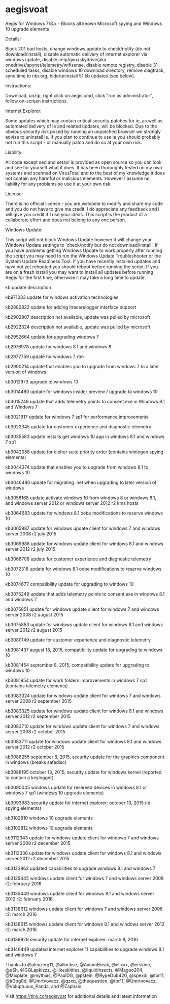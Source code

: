 # aegisvoat

Aegis for Windows 7/8.x - Blocks all known Microsoft spying and Windows 10 upgrade elements

Details:

Block 201 bad hosts, change windows update to check/notify (do not download/install), disable automatic delivery of internet explorer via windows update, disable ceip/gwx/skydrive(aka onedrive)/spynet/telemetry/wifisense, disable remote registry, disable 31 scheduled tasks, disable windows 10 download directory, remove diagtrack, sync time to ntp.org, hide/uninstall 51 kb updates (see below).

Instructions:

Download, unzip, right click on aegis.cmd, click "run as administrator", follow on-screen instructions.

Internet Explorer:

Some updates which may contain critical security patches for ie, as well as automated delivery of ie and related updates, will be blocked. Due to the obvious security risk posed by running an unpatched browser we strongly advise to uninstall ie. If you plan to continue to use ie you should probably not run this script - or manually patch and do so at your own risk.

Liability:

All code except sed and setacl is provided as open source so you can look and see for yourself what it does. It has been thoroughly tested on my own systems and scanned on VirusTotal and to the best of my knowledge it does not contain any harmful or malicious elements. However I assume no liability for any problems so use it at your own risk.

License:

There is no official license - you are welcome to modify and share my code and you do not have to give me credit. I do appreciate any feedback and I will give you credit if I use your ideas. This script is the product of a collaborate effort and does not belong to any one person.

Windows Update:

This script will not block Windows Update however it will change your Windows Update settings to 'check/notify but do not download/install'. If you have problems getting Windows Update to work properly after running the script you may need to run the Windows Update Troubleshooter or the System Update Readiness Tool. If you have recently installed updates and have not yet rebooted you should reboot before running the script. If you are on a fresh install you may want to install all updates before running Aegis for the first time, otherwise it may take a long time to update.

kb update	description

kb971033	update for windows activation technologies

kb2882822	update for adding itracerelogger interface support

kb2902907	description not available, update was pulled by microsoft

kb2922324	description not available, update was pulled by microsoft

kb2952664	update for upgrading windows 7

kb2976978	update for windows 8.1 and windows 8

kb2977759	update for windows 7 rtm

kb2990214	update that enables you to upgrade from windows 7 to a later version of windows

kb3012973	upgrade to windows 10

kb3014460	update for windows insider preview / upgrade to windows 10

kb3015249	update that adds telemetry points to consent.exe in Windows 8.1 and Windows 7

kb3021917	update for windows 7 sp1 for performance improvements

kb3022345	update for customer experience and diagnostic telemetry

kb3035583	update installs get windows 10 app in windows 8.1 and windows 7 sp1

kb3042058	update for cipher suite priority order (contains winlogon spying elements)

kb3044374	update that enables you to upgrade from windows 8.1 to windows 10

kb3046480	update for migrating .net when upgrading to later version of windows

kb3058168	update activate windows 10 from windows 8 or windows 8.1, and windows server 2012 or windows server 2012 r2 kms hosts

kb3064683	update for windows 8.1 oobe modifications to reserve windows 10

kb3065987	update for windows update client for windows 7 and windows server 2008 r2 july 2015

kb3065988	update for windows update client for windows 8.1 and windows server 2012 r2 july 2015

kb3068708	update for customer experience and diagnostic telemetry

kb3072318	update for windows 8.1 oobe modifications to reserve windows 10

kb3074677	compatibility update for upgrading to windows 10

kb3075249	update that adds telemetry points to consent.exe in windows 8.1 and windows 7

kb3075851	update for windows update client for windows 7 and windows server 2008 r2 august 2015

kb3075853	update for windows update client for windows 8.1 and windows server 2012 r2 august 2015

kb3080149	update for customer experience and diagnostic telemetry

kb3081437	august 18, 2015, compatibility update for upgrading to windows 10

kb3081454	september 8, 2015, compatibility update for upgrading to windows 10

kb3081954	update for work folders improvements in windows 7 sp1 (contains telemetry elements)

kb3083324	update for windows update client for windows 7 and windows server 2008 r2 september 2015

kb3083325	update for windows update client for windows 8.1 and windows server 2012 r2 september 2015

kb3083710	update for windows update client for windows 7 and windows server 2008 r2 october 2015

kb3083711	update for windows update client for windows 8.1 and windows server 2012 r2 october 2015

kb3086255	september 8, 2015, security update for the graphics component in windows (breaks safedisc)

kb3088195	october 13, 2015, security update for windows kernel (reported to contain a keylogger)

kb3090045	windows update for reserved devices in windows 8.1 or windows 7 sp1 (windows 10 upgrade elements)

kb3093983	security update for internet explorer: october 13, 2015 (ie spying elements)

kb3102810	windows 10 upgrade elements

kb3102812	windows 10 upgrade elements

kb3112343	update for windows update client for windows 7 and windows server 2008 r2 december 2015

kb3112336	update for windows update client for windows 8.1 and windows server 2012 r2 december 2015

kb3123862	updated capabilities to upgrade windows 8.1 and windows 7

kb3135445	windows update client for windows 7 and windows server 2008 r2: february 2016

kb3135449	windows update client for windows 8.1 and windows server 2012 r2: february 2016

kb3138612	windows update client for windows 7 and windows server 2008 r2: march 2016

kb3138615	windows update client for windows 8.1 and windows server 2012 r2: march 2016

kb3139929	security update for internet explorer: march 8, 2016

kb3146449	updated internet explorer 11 capabilities to upgrade windows 8.1 and windows 7

Thanks to @alexzerg11, @allockse, @AxiomBreak, @elixxx, @erskine, @eSh, @GGLapkizzz, @ilikeskittles, @liquidinsects, @Magoo204, @Mixplate, @mythias, @PaulDG, @pstein, @RypeDub420, @spexdi, @tor11, @tr3bg0d, @Umrtvovacz, @qzxq, @thequestion, @tor11, @Umrtvovacz, @Voluptuous_Panda, and @Zaphain.

Visit https://tiny.cc/aegisvoat for additional details and latest information
